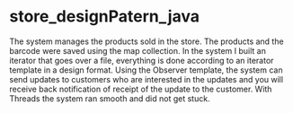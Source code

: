 # store_designPatern_java

The system manages the products sold in the store.
The products and the barcode were saved using the map collection.
In the system I built an iterator that goes over a file, everything is done according to an iterator template in a design format.
Using the Observer template, the system can send updates to customers who are interested in the updates and you will receive back notification of receipt of the update to the customer.
With Threads the system ran smooth and did not get stuck.
